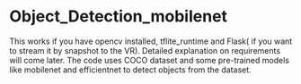 # Object_Detection_mobilenet

This works if you have opencv installed, tflite_runtime and Flask( if you want to stream it by snapshot to the VR). Detailed explanation on requirements will come later. The code uses COCO dataset and some pre-trained models like mobilenet and efficientnet to detect objects from the dataset.
